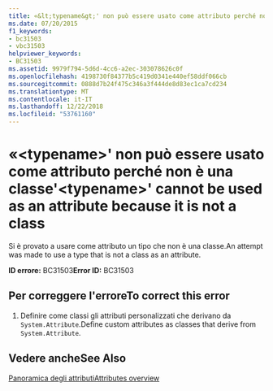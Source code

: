 ```yaml
---
title: «&lt;typename&gt;' non può essere usato come attributo perché non è una classe
ms.date: 07/20/2015
f1_keywords:
- bc31503
- vbc31503
helpviewer_keywords:
- BC31503
ms.assetid: 9979f794-5d6d-4cc6-a2ec-303078626c0f
ms.openlocfilehash: 4198730f84377b5c419d0341e440ef58ddf066cb
ms.sourcegitcommit: 0888d7b24f475c346a3f444de8d83ec1ca7cd234
ms.translationtype: MT
ms.contentlocale: it-IT
ms.lasthandoff: 12/22/2018
ms.locfileid: "53761160"
---
```

# <a name="lttypenamegt-cannot-be-used-as-an-attribute-because-it-is-not-a-class"></a><span data-ttu-id="f2bd6-102">«&lt;typename&gt;' non può essere usato come attributo perché non è una classe</span><span class="sxs-lookup"><span data-stu-id="f2bd6-102">'&lt;typename&gt;' cannot be used as an attribute because it is not a class</span></span>
<span data-ttu-id="f2bd6-103">Si è provato a usare come attributo un tipo che non è una classe.</span><span class="sxs-lookup"><span data-stu-id="f2bd6-103">An attempt was made to use a type that is not a class as an attribute.</span></span>  
  
 <span data-ttu-id="f2bd6-104">**ID errore:** BC31503</span><span class="sxs-lookup"><span data-stu-id="f2bd6-104">**Error ID:** BC31503</span></span>  
  
## <a name="to-correct-this-error"></a><span data-ttu-id="f2bd6-105">Per correggere l'errore</span><span class="sxs-lookup"><span data-stu-id="f2bd6-105">To correct this error</span></span>  
  
1.  <span data-ttu-id="f2bd6-106">Definire come classi gli attributi personalizzati che derivano da `System.Attribute`.</span><span class="sxs-lookup"><span data-stu-id="f2bd6-106">Define custom attributes as classes that derive from `System.Attribute`.</span></span>  
  
## <a name="see-also"></a><span data-ttu-id="f2bd6-107">Vedere anche</span><span class="sxs-lookup"><span data-stu-id="f2bd6-107">See Also</span></span>  
 [<span data-ttu-id="f2bd6-108">Panoramica degli attributi</span><span class="sxs-lookup"><span data-stu-id="f2bd6-108">Attributes overview</span></span>](~/docs/visual-basic/programming-guide/concepts/attributes/index.md)

